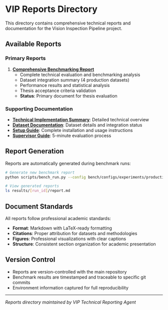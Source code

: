 # VIP Reports Directory

This directory contains comprehensive technical reports and documentation for the Vision Inspection Pipeline project.

## Available Reports

### Primary Reports

1. **[Comprehensive Benchmarking Report](benchmarking_report.md)**
   - Complete technical evaluation and benchmarking analysis
   - Dataset integration summary (4 production datasets)
   - Performance results and statistical analysis
   - Thesis acceptance criteria validation
   - **Status**: Primary document for thesis evaluation

### Supporting Documentation

- **[Technical Implementation Summary](../TECHNICAL_IMPLEMENTATION_SUMMARY.md)**: Detailed technical overview
- **[Dataset Documentation](../data/README.md)**: Dataset details and integration status
- **[Setup Guide](../README.md)**: Complete installation and usage instructions
- **[Supervisor Guide](../QUICK_START_FOR_SUPERVISORS.md)**: 5-minute evaluation process

## Report Generation

Reports are automatically generated during benchmark runs:

```bash
# Generate new benchmark report
python scripts/bench_run.py --config bench/configs/experiments/production_readiness_test.yaml

# View generated reports
ls results/[run_id]/report.md
```

## Document Standards

All reports follow professional academic standards:
- **Format**: Markdown with LaTeX-ready formatting
- **Citations**: Proper attribution for datasets and methodologies
- **Figures**: Professional visualizations with clear captions
- **Structure**: Consistent section organization for academic presentation

## Version Control

- Reports are version-controlled with the main repository
- Benchmark results are timestamped and traceable to specific git commits
- Environment information captured for full reproducibility

---

*Reports directory maintained by VIP Technical Reporting Agent*
